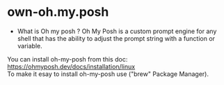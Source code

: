 # own-oh.my.posh
* What is Oh my posh ?
Oh My Posh is a custom prompt engine for any shell that has the ability to adjust the prompt string with a function or variable.</br>

You can install oh-my-posh from this doc: https://ohmyposh.dev/docs/installation/linux</br>
To make it esay to install oh-my-posh use ("brew" Package Manager).</br>
